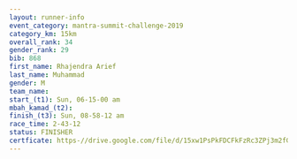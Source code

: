 ```yaml
---
layout: runner-info 
event_category: mantra-summit-challenge-2019 
category_km: 15km 
overall_rank: 34
gender_rank: 29
bib: 868
first_name: Rhajendra Arief
last_name: Muhammad
gender: M
team_name: 
start_(t1): Sun, 06-15-00 am
mbah_kamad_(t2): 
finish_(t3): Sun, 08-58-12 am
race_time: 2-43-12
status: FINISHER
certficate: https-//drive.google.com/file/d/15xw1PsPkFDCFkFzRc3ZPj3m2fG75UZLV/view?usp=sharing
---
```

